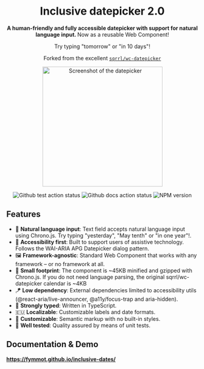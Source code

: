 <div align="center">
  <h1>Inclusive datepicker 2.0</h1>
  
  <p><strong>A human-friendly and fully accessible datepicker with support for natural language input. </strong>Now as a reusable Web Component!</p>
<p>Try typing "tomorrow" or "in 10 days"!</p>

  <p>Forked from the excellent <a href="https://github.com/Sqrrl/wc-datepicker"><code>sqrrl/wc-datepicker</code></a></p>
  
  <p>
    <a href="https://fymmot.github.io/inclusive-dates">
      <img alt="Screenshot of the datepicker" height="315" src="https://github.com/fymmot/inclusive-dates/blob/main/docs/images/screenshot-1.jpg?raw=true">
    </a>
  </p>
  
  <div>
    <img alt="Github test action status" src="https://github.com/fymmot/inclusive-dates/actions/workflows/test.yml/badge.svg" />
    <!-- <img alt="Github publish action status" src="https://github.com/inclusive-dates-v2/actions/workflows/publish.yml/badge.svg" /> -->
    <img alt="Github docs action status" src="https://github.com/fymmot/inclusive-dates/actions/workflows/docs.yml/badge.svg" />
    <img alt="NPM version" src="https://img.shields.io/npm/v/inclusive-dates?color=informational">
  </div>
</div>

## Features

- 🧏‍ **Natural language input**: Text field accepts natural language input using Chrono.js. Try typing "yesterday", "May tenth" or "in one year"!.
- 🧏‍ **Accessibility first**: Built to support users of assistive technology. Follows the WAI-ARIA APG Datepicker dialog pattern.
- 🖼 **Framework-agnostic**: Standard Web Component that works with any framework – or no framework at all.
- 🦶 **Small footprint**: The component is ~45KB minified and gzipped with Chrono.js. If you do not need language parsing, the original sqrrl/wc-datepicker calendar is ~4KB
- 🪁 **Low dependency**: External dependencies limited to accessibility utils (@react-aria/live-announcer, @a11y/focus-trap and aria-hidden).
- 💪 **Strongly typed**: Written in TypeScript.
- 🇪🇺 **Localizable**: Customizable labels and date formats.
- 🌈 **Customizable**: Semantic markup with no built-in styles.
- 🧪 **Well tested**: Quality assured by means of unit tests.

## Documentation & Demo

**https://fymmot.github.io/inclusive-dates/**
